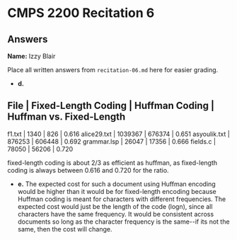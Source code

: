 # CMPS 2200 Recitation 6
## Answers

**Name:** Izzy Blair


Place all written answers from `recitation-06.md` here for easier grading.



- **d.**

File | Fixed-Length Coding | Huffman Coding | Huffman vs. Fixed-Length
----------------------------------------------------------------------
f1.txt    |        1340         |       826      | 0.616
alice29.txt    |         1039367     |       676374   |   0.651
asyoulik.txt    |        876253       |       606448   |  0.692
grammar.lsp    |          26047      |       17356    |  0.666
fields.c    |         78050       |       56206    |  0.720


fixed-length coding is about 2/3 as efficient as huffman, as fixed-length coding is always between 0.616 and 0.720 for the ratio.

- **e.**
The expected cost for such a document using Huffman encoding would be higher than it would be for fixed-length encoding because Huffman coding is meant for characters with different frequencies. The expected cost would just be the length of the code (logn), since all characters have the same frequency.
It would be consistent across documents so long as the character frequency is the same--if its not the same, then the cost will change.


